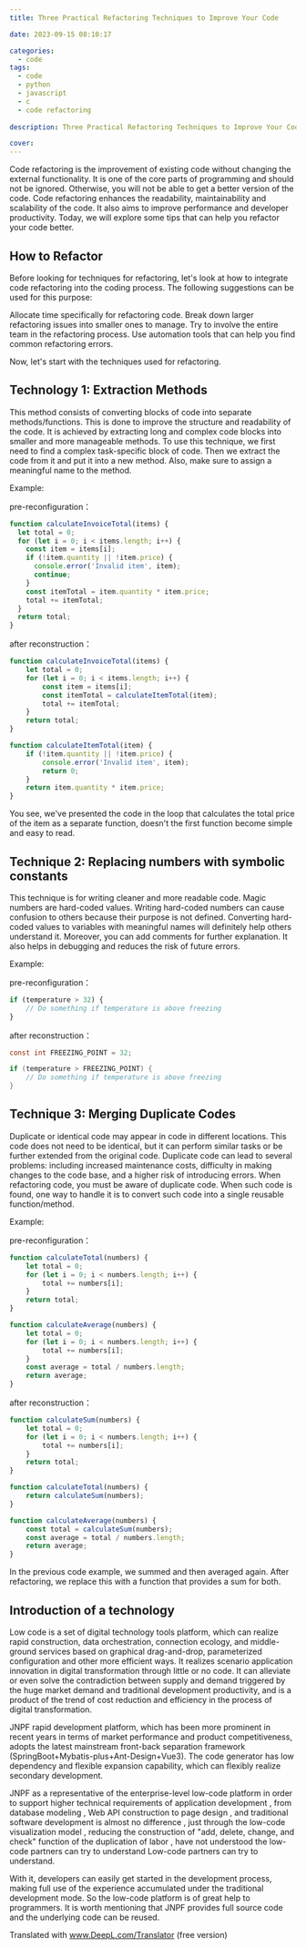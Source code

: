 ```yaml
---
title: Three Practical Refactoring Techniques to Improve Your Code

date: 2023-09-15 08:10:17

categories:
  - code
tags:
  - code
  - python
  - javascript
  - c
  - code refactoring
  
description: Three Practical Refactoring Techniques to Improve Your Code,This article will take you through how to refactor your code more efficiently and increase your productivity.

cover: 
---
```




Code refactoring is the improvement of existing code without changing the external functionality. It is one of the core parts of programming and should not be ignored. Otherwise, you will not be able to get a better version of the code. Code refactoring enhances the readability, maintainability and scalability of the code. It also aims to improve performance and developer productivity. Today, we will explore some tips that can help you refactor your code better.

## How to Refactor

Before looking for techniques for refactoring, let's look at how to integrate code refactoring into the coding process. The following suggestions can be used for this purpose:

Allocate time specifically for refactoring code.
Break down larger refactoring issues into smaller ones to manage.
Try to involve the entire team in the refactoring process.
Use automation tools that can help you find common refactoring errors.

Now, let's start with the techniques used for refactoring.

## Technology 1: Extraction Methods

This method consists of converting blocks of code into separate methods/functions. This is done to improve the structure and readability of the code. It is achieved by extracting long and complex code blocks into smaller and more manageable methods. To use this technique, we first need to find a complex task-specific block of code. Then we extract the code from it and put it into a new method. Also, make sure to assign a meaningful name to the method.

Example:

pre-reconfiguration：
```javascript
function calculateInvoiceTotal(items) {
  let total = 0;
  for (let i = 0; i < items.length; i++) {
    const item = items[i];
    if (!item.quantity || !item.price) {
      console.error('Invalid item', item);
      continue;
    }
    const itemTotal = item.quantity * item.price;
    total += itemTotal;
  }
  return total;
}
```
after reconstruction：

```javascript
function calculateInvoiceTotal(items) {
    let total = 0;
    for (let i = 0; i < items.length; i++) {
        const item = items[i];
        const itemTotal = calculateItemTotal(item);
        total += itemTotal;
    }
    return total;
}

function calculateItemTotal(item) {
    if (!item.quantity || !item.price) {
        console.error('Invalid item', item);
        return 0;
    }
    return item.quantity * item.price;
}
```

You see, we've presented the code in the loop that calculates the total price of the item as a separate function, doesn't the first function become simple and easy to read.

## Technique 2: Replacing numbers with symbolic constants

This technique is for writing cleaner and more readable code. Magic numbers are hard-coded values. Writing hard-coded numbers can cause confusion to others because their purpose is not defined. Converting hard-coded values to variables with meaningful names will definitely help others understand it. Moreover, you can add comments for further explanation. It also helps in debugging and reduces the risk of future errors.

Example:

pre-reconfiguration：
```javascript
if (temperature > 32) {
    // Do something if temperature is above freezing
}
```

after reconstruction：

```c
const int FREEZING_POINT = 32;

if (temperature > FREEZING_POINT) {
    // Do something if temperature is above freezing
}
```

## Technique 3: Merging Duplicate Codes

Duplicate or identical code may appear in code in different locations. This code does not need to be identical, but it can perform similar tasks or be further extended from the original code. Duplicate code can lead to several problems: including increased maintenance costs, difficulty in making changes to the code base, and a higher risk of introducing errors. When refactoring code, you must be aware of duplicate code. When such code is found, one way to handle it is to convert such code into a single reusable function/method.

Example:

pre-reconfiguration：

```javascript
function calculateTotal(numbers) {
    let total = 0;
    for (let i = 0; i < numbers.length; i++) {
        total += numbers[i];
    }
    return total;
}

function calculateAverage(numbers) {
    let total = 0;
    for (let i = 0; i < numbers.length; i++) {
        total += numbers[i];
    }
    const average = total / numbers.length;
    return average;
}
```

after reconstruction：

```javascript
function calculateSum(numbers) {
    let total = 0;
    for (let i = 0; i < numbers.length; i++) {
        total += numbers[i];
    }
    return total;
}

function calculateTotal(numbers) {
    return calculateSum(numbers);
}

function calculateAverage(numbers) {
    const total = calculateSum(numbers);
    const average = total / numbers.length;
    return average;
}
```

In the previous code example, we summed and then averaged again. After refactoring, we replace this with a function that provides a sum for both.

## Introduction of a technology

Low code is a set of digital technology tools platform, which can realize rapid construction, data orchestration, connection ecology, and middle-ground services based on graphical drag-and-drop, parameterized configuration and other more efficient ways. It realizes scenario application innovation in digital transformation through little or no code. It can alleviate or even solve the contradiction between supply and demand triggered by the huge market demand and traditional development productivity, and is a product of the trend of cost reduction and efficiency in the process of digital transformation.

JNPF rapid development platform, which has been more prominent in recent years in terms of market performance and product competitiveness, adopts the latest mainstream front-back separation framework (SpringBoot+Mybatis-plus+Ant-Design+Vue3). The code generator has low dependency and flexible expansion capability, which can flexibly realize secondary development.

JNPF as a representative of the enterprise-level low-code platform in order to support higher technical requirements of application development , from database modeling , Web API construction to page design , and traditional software development is almost no difference , just through the low-code visualization model , reducing the construction of "add, delete, change, and check" function of the duplication of labor , have not understood the low-code partners can try to understand Low-code partners can try to understand.

With it, developers can easily get started in the development process, making full use of the experience accumulated under the traditional development mode. So the low-code platform is of great help to programmers. It is worth mentioning that JNPF provides full source code and the underlying code can be reused.

Translated with www.DeepL.com/Translator (free version)



